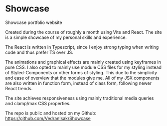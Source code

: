 # Showcase
Showcase portfolio website

Created during the course of roughly a month using Vite and React.
The site is a simple showcase of my personal skills and experience.

The React is written in Typescript, since I enjoy strong typing when writing code and thus prefer TS over JS.

The animations and graphical effects are mainly created using keyframes in pure CSS.
I also opted to mainly use module CSS files for my styling instead of Styled-Components or other forms of styling.
This due to the simplicity and ease of overview that the modules give me.
All of my JSX components are also written in function form, instead of class form, following newer React trends. 

The site achieves responsiveness using mainly traditional media queries and clamp/max CSS properties.

The repo is public and hosted on my Github: https://github.com/VedranIsak/Showcase